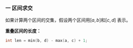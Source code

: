 ### 一 区间求交

如果计算两个区间的交集，假设两个区间用$[a,b]$和$[c, d]$ 表示。

**重叠区间的长度：**

```cpp
int len = min(b, d) - max(a, c) + 1;
```

